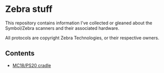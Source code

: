 # Zebra stuff

This repository contains information I've collected or gleaned about the Symbol/Zebra scanners and their associated hardware.

All protocols are copyright Zebra Technologies, or their respective owners.

## Contents

* [MC18/PS20 cradle](MC18-cradle/README.md)
